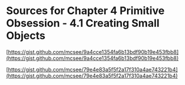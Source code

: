 # Sources for Chapter 4 Primitive Obsession - 4.1 Creating Small Objects


[https://gist.github.com/mcsee/9a4cce1354fa6b13bdf90b19e453fbb8](https://gist.github.com/mcsee/9a4cce1354fa6b13bdf90b19e453fbb8)

[https://gist.github.com/mcsee/79e4e83a5f5f2a17f310a4ae743221b4](https://gist.github.com/mcsee/79e4e83a5f5f2a17f310a4ae743221b4)
